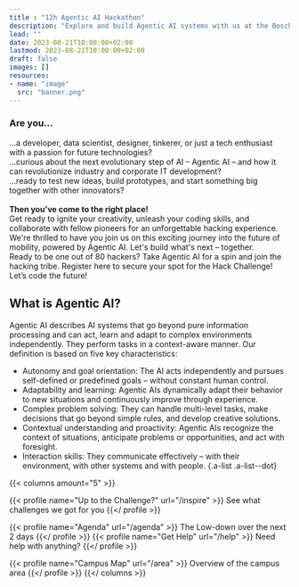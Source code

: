 ```yaml
---
title : "12h Agentic AI Hackathon"
description: "Explore and build Agentic AI systems with us at the Bosch Innovation Campus."
lead: ""
date: 2023-08-21T10:00:00+02:00
lastmod: 2023-08-21T10:00:00+02:00
draft: false
images: []
resources:
- name: "image"
  src: "banner.png"
---
```


### Are you...

...a developer, data scientist, designer, tinkerer, or just a tech enthusiast with a passion for future technologies?  
...curious about the next evolutionary step of AI – Agentic AI – and how it can revolutionize industry and corporate IT development?  
...ready to test new ideas, build prototypes, and start something big together with other innovators?  
\
**Then you've come to the right place!**
\
Get ready to ignite your creativity, unleash your coding skills, and collaborate with fellow pioneers for an unforgettable hacking experience. We're thrilled to have you join us on this exciting journey into the future of mobility, powered by Agentic AI. Let's build what's next – together. 
\
Ready to be one out of 80 hackers?  Take Agentic AI for a spin and join the hacking tribe. Register here to secure your spot for the Hack Challenge! Let’s code the future!

## What is Agentic AI?
Agentic AI describes AI systems that go beyond pure information processing and can act, learn and adapt to complex environments independently. They perform tasks in a context-aware manner. Our definition is based on five key characteristics:

* Autonomy and goal orientation: The AI acts independently and pursues self-defined or predefined goals – without constant human control. 
* Adaptability and learning: Agentic AIs dynamically adapt their behavior to new situations and continuously improve through experience. 
* Complex problem solving: They can handle multi-level tasks, make decisions that go beyond simple rules, and develop creative solutions. 
* Contextual understanding and proactivity: Agentic AIs recognize the context of situations, anticipate problems or opportunities, and act with foresight. 
* Interaction skills: They communicate effectively – with their environment, with other systems and with people. 
{.a-list .a-list--dot}

{{< columns amount="5" >}}
  <!-- {{< profile name="Overview" url="/Metaverse_Hackathon_Housekeeping_Slides.pdf" >}}
    Our hackathon tracks and coaches
  {{</ profile >}} -->
  {{< profile name="Up to the Challenge?" url="/inspire" >}}
    See what challenges we got for you
  {{</ profile >}}
  <!-- {{< profile name="Partners" url="/partners" >}}
    We've invited some friends over and they brought along some cool technology
  {{</ profile >}} -->
  {{< profile name="Agenda" url="/agenda" >}}
    The Low-down over the next 2 days
  {{</ profile >}}
  {{< profile name="Get Help" url="/help" >}}
    Need help with anything?
  {{</ profile >}}
  <!-- {{< profile name="Hack & House Rules" url="/rules" >}}
    Our hack- and house rules
  {{</ profile >}} -->
  {{< profile name="Campus Map" url="/area" >}}
    Overview of the campus area
  {{</ profile >}}
{{</ columns >}}
